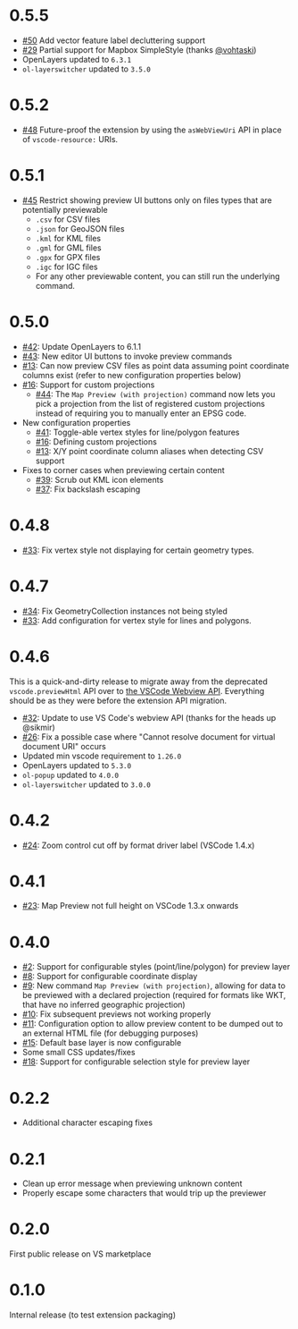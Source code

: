 # 0.5.5

 * [#50](https://github.com/jumpinjackie/vscode-map-preview/issues/50) Add vector feature label decluttering support
 * [#29](https://github.com/jumpinjackie/vscode-map-preview/issues/29) Partial support for Mapbox SimpleStyle (thanks [@vohtaski](https://github.com/vohtaski))
 * OpenLayers updated to `6.3.1`
 * `ol-layerswitcher` updated to `3.5.0`

# 0.5.2

 * [#48](https://github.com/jumpinjackie/vscode-map-preview/issues/48) Future-proof the extension by using the `asWebViewUri` API in place of `vscode-resource:` URIs.

# 0.5.1

 * [#45](https://github.com/jumpinjackie/vscode-map-preview/issues/45) Restrict showing preview UI buttons only on files types that are potentially previewable
   * `.csv` for CSV files
   * `.json` for GeoJSON files
   * `.kml` for KML files
   * `.gml` for GML files
   * `.gpx` for GPX files
   * `.igc` for IGC files
   * For any other previewable content, you can still run the underlying command.

# 0.5.0

 * [#42](https://github.com/jumpinjackie/vscode-map-preview/issues/42): Update OpenLayers to 6.1.1
 * [#43](https://github.com/jumpinjackie/vscode-map-preview/issues/43): New editor UI buttons to invoke preview commands
 * [#13](https://github.com/jumpinjackie/vscode-map-preview/issues/13): Can now preview CSV files as point data assuming point coordinate columns exist (refer to new configuration properties below)
 * [#16](https://github.com/jumpinjackie/vscode-map-preview/issues/16): Support for custom projections
    * [#44](https://github.com/jumpinjackie/vscode-map-preview/issues/44): The `Map Preview (with projection)` command now lets you pick a projection from the list of registered custom projections instead of requiring you to manually enter an EPSG code.
 * New configuration properties
    * [#41](https://github.com/jumpinjackie/vscode-map-preview/issues/41): Toggle-able vertex styles for line/polygon features
    * [#16](https://github.com/jumpinjackie/vscode-map-preview/issues/16): Defining custom projections
    * [#13](https://github.com/jumpinjackie/vscode-map-preview/issues/13): X/Y point coordinate column aliases when detecting CSV support
 * Fixes to corner cases when previewing certain content
    * [#39](https://github.com/jumpinjackie/vscode-map-preview/issues/39): Scrub out KML icon elements
    * [#37](https://github.com/jumpinjackie/vscode-map-preview/issues/37): Fix backslash escaping

# 0.4.8

 * [#33](https://github.com/jumpinjackie/vscode-map-preview/issues/33): Fix vertex style not displaying for certain geometry types.

# 0.4.7

 * [#34](https://github.com/jumpinjackie/vscode-map-preview/issues/34): Fix GeometryCollection instances not being styled
 * [#33](https://github.com/jumpinjackie/vscode-map-preview/issues/33): Add configuration for vertex style for lines and polygons.

# 0.4.6

This is a quick-and-dirty release to migrate away from the deprecated `vscode.previewHtml` API over to [the VSCode Webview API](https://code.visualstudio.com/api/extension-guides/webview). Everything should be as they were before the extension API migration.

 * [#32](https://github.com/jumpinjackie/vscode-map-preview/issues/32): Update to use VS Code's webview API (thanks for the heads up @sikmir)
 * [#26](https://github.com/jumpinjackie/vscode-map-preview/issues/26): Fix a possible case where "Cannot resolve document for virtual document URI" occurs
 * Updated min vscode requirement to `1.26.0`
 * OpenLayers updated to `5.3.0`
 * `ol-popup` updated to `4.0.0`
 * `ol-layerswitcher` updated to `3.0.0`

# 0.4.2
 * [#24](https://github.com/jumpinjackie/vscode-map-preview/issues/24): Zoom control cut off by format driver label (VSCode 1.4.x)
 
# 0.4.1
 * [#23](https://github.com/jumpinjackie/vscode-map-preview/issues/23): Map Preview not full height on VSCode 1.3.x onwards

# 0.4.0

 * [#2](https://github.com/jumpinjackie/vscode-map-preview/issues/2): Support for configurable styles (point/line/polygon) for preview layer
 * [#8](https://github.com/jumpinjackie/vscode-map-preview/issues/8): Support for configurable coordinate display
 * [#9](https://github.com/jumpinjackie/vscode-map-preview/issues/9): New command `Map Preview (with projection)`, allowing for data to be previewed with a declared projection (required for formats like WKT, that have no inferred geographic projection)
 * [#10](https://github.com/jumpinjackie/vscode-map-preview/issues/10): Fix subsequent previews not working properly
 * [#11](https://github.com/jumpinjackie/vscode-map-preview/issues/11): Configuration option to allow preview content to be dumped out to an external HTML file (for debugging purposes)
 * [#15](https://github.com/jumpinjackie/vscode-map-preview/issues/15): Default base layer is now configurable
 * Some small CSS updates/fixes
 * [#18](https://github.com/jumpinjackie/vscode-map-preview/issues/18): Support for configurable selection style for preview layer

# 0.2.2

 * Additional character escaping fixes

# 0.2.1

 * Clean up error message when previewing unknown content
 * Properly escape some characters that would trip up the previewer

# 0.2.0

First public release on VS marketplace

# 0.1.0

Internal release (to test extension packaging)